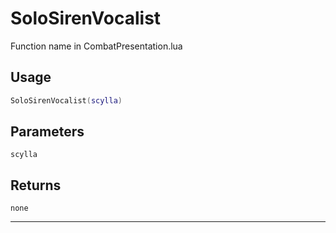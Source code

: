 # SoloSirenVocalist
Function name in CombatPresentation.lua
## Usage
```lua
SoloSirenVocalist(scylla)
```
## Parameters
`scylla`
## Returns
`none`

---